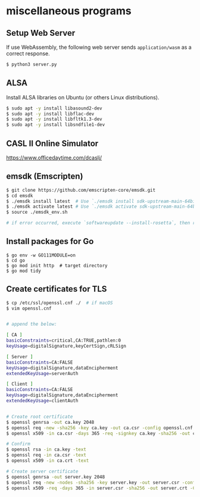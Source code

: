 # miscellaneous programs

## Setup Web Server

If use WebAssembly, the following web server sends `application/wasm` as a correct response.

```bash
$ python3 server.py
```

## ALSA

Install ALSA libraries on Ubuntu (or others Linux distributions).

```bash
$ sudo apt -y install libasound2-dev
$ sudo apt -y install libflac-dev
$ sudo apt -y install libfltk1.3-dev
$ sudo apt -y install libsndfile1-dev
```

## CASL Ⅱ Online Simulator

https://www.officedaytime.com/dcaslj/

## emsdk (Emscripten)

```bash
$ git clone https://github.com/emscripten-core/emsdk.git
$ cd emsdk
$ ./emsdk install latest  # Use `./emsdk install sdk-upstream-main-64bit` in case of Apple Silicon
$ ./emsdk activate latest # Use `./emsdk activate sdk-upstream-main-64bit` in case of Apple Silicon
$ source ./emsdk_env.sh

# if error occurred, execute `softwareupdate --install-rosetta`, then retry
```

## Install packages for Go

```bach
$ go env -w GO111MODULE=on
$ cd go
$ go mod init http  # target directory
$ go mod tidy
```

## Create certificates for TLS

```bash
$ cp /etc/ssl/openssl.cnf ./  # if macOS
$ vim openssl.cnf


# append the below:

[ CA ]
basicConstraints=critical,CA:TRUE,pathlen:0
keyUsage=digitalSignature,keyCertSign,cRLSign

[ Server ]
basicConstraints=CA:FALSE
keyUsage=digitalSignature,dataEncipherment
extendedKeyUsage=serverAuth

[ Client ]
basicConstraints=CA:FALSE
keyUsage=digitalSignature,dataEncipherment
extendedKeyUsage=clientAuth


# Create root certificate
$ openssl genrsa -out ca.key 2048
$ openssl req -new -sha256 -key ca.key -out ca.csr -config openssl.cnf
$ openssl x509 -in ca.csr -days 365 -req -signkey ca.key -sha256 -out ca.crt -extfile ./openssl.cnf -extensions CA

# Confirm
$ openssl rsa -in ca.key -text
$ openssl req -in ca.csr -text
$ openssl x509 -in ca.crt -text

# Create server certificate
$ openssl genrsa -out server.key 2048
$ openssl req -new -nodes -sha256 -key server.key -out server.csr -config openssl.cnf
$ openssl x509 -req -days 365 -in server.csr -sha256 -out server.crt -CA ca.crt -CAkey ca.key -CAcreateserial -extfile ./openssl.cnf -extensions Server
```
